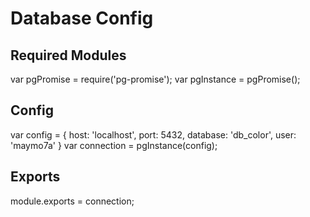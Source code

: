# Database Config
## Required Modules
var pgPromise = require('pg-promise');
var pgInstance = pgPromise();

## Config
var config = {
  host: 'localhost',
  port: 5432,
  database: 'db_color',
  user: 'maymo7a'
}
var connection = pgInstance(config);

## Exports
module.exports = connection;